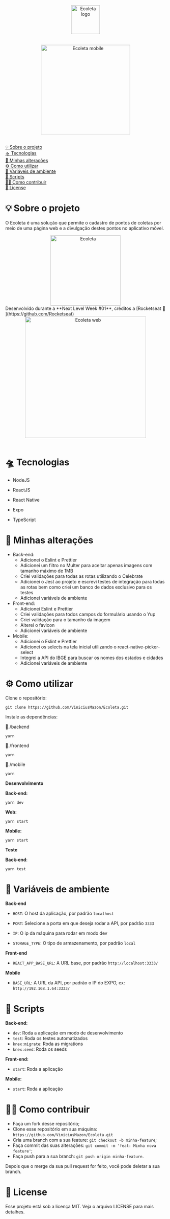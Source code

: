 <div align="center">
	<img src="readme/logo.svg" alt="Ecoleta logo" height="90">
</div>
<br/>
<br/>
<div align="center">
  <img src="readme/mobile.gif" alt="Ecoleta mobile" height="280">
  <br/>
  <br/>
</div>




<p>
  <a href="#-sobre-o-projeto">💡 Sobre o projeto</a>
  <br/>
  <a href="#-tecnologias">🛸 Tecnologias</a>
   <br/>
  <a href="#-minhas-alterações">🧪 Minhas alterações</a>
   <br/>
  <a href="#-como-utilizar">⚙️ Como utilizar</a>
   <br/>
  <a href="#-variáveis-de-ambiente">🧩 Variáveis de ambiente</a>
   <br/>
  <a href="#-scripts">🤖 Scripts</a>
   <br/>
  <a href="#-como-contribuir">🖖🏻 Como contribuir</a>
   <br/>
  <a href="#-license">📝 License</a>
</p>



# 💡 Sobre o projeto



O Ecoleta é uma solução que permite o cadastro de pontos de coletas por meio de uma página web e a divulgação destes pontos no aplicativo móvel.

<div align="center">
	<img src="readme/home-background.svg" alt="Ecoleta" height="220">
</div>
Desenvolvido durante a **Next Level Week #01**, créditos a [Rocketseat 🚀
](https://github.com/Rocketseat)

<div align="center">
  <img src="readme/web.gif" alt="Ecoleta web" height="380">
  </br>
  </br>
</div>


# 🛸 Tecnologias

* NodeJS

* ReactJS

* React Native

* Expo

* TypeScript

  

# 🧪 Minhas alterações

- Back-end:
  - Adicionei o Eslint e Prettier
  - Adicionei um filtro no Multer para aceitar apenas imagens com tamanho máximo de 1MB
  - Criei validações para todas as rotas utilizando o Celebrate
  - Adicionei o Jest ao projeto e escrevi testes de integração para todas as rotas bem como criei um banco de dados exclusivo para os testes
  - Adicionei variáveis de ambiente
- Front-end:
  - Adicionei Eslint e Prettier
  - Criei validações para todos campos do formulário usando o Yup
  - Criei validação para o tamanho da imagem
  - Alterei o favicon
  - Adicionei variáveis de ambiente
- Mobile:
  - Adicionei o Eslint e Prettier
  - Adicionei os selects na tela inicial utilizando o react-native-picker-select
  - Integrei a API do IBGE para buscar os nomes dos estados e cidades
  - Adicionei variáveis de ambiente




# ⚙️ Como utilizar

Clone o repositório:

```
git clone https://github.com/ViniciusMazon/Ecoleta.git
```

Instale as dependências:

📁./backend

```
yarn
```
📁./frontend

```
yarn
```
📁./mobile

```
yarn
```



**Desenvolvimento**

**Back-end:**

```
yarn dev
```

**Web:**

```
yarn start
```

**Mobile:**

```
yarn start
```



 **Teste**

**Back-end**:

```
yarn test
```



# 🧩 Variáveis de ambiente

**Back-end**

- `HOST`: O host da aplicação, por padrão `localhost`

- `PORT`: Selecione a porta em que deseja rodar a API, por padrão `3333`

- `IP`: O ip da máquina para rodar em modo dev

- `STORAGE_TYPE`: O tipo de armazenamento, por padrão `local`

**Front-end**

* `REACT_APP_BASE_URL`: A URL base, por padrão `http://localhost:3333/`

**Mobile**

* `BASE_URL`: A URL da API, por padrão o IP do EXPO, ex: `http://192.168.1.64:3333/`

  

# 🤖 Scripts

**Back-end:**

- `dev`: Roda a aplicação em modo de desenvolvimento
- `test`: Roda os testes automatizados
- `knex:migrate`: Roda as migrations
- `knex:seed`: Roda os seeds

**Front-end:**

- `start`: Roda a aplicação

**Mobile:**

- `start`: Roda a aplicação



# 🖖🏻 Como contribuir

- Faça um fork desse repositório;
- Clone esse repositório em sua máquina: `https://github.com/ViniciusMazon/Ecoleta.git`
- Cria uma branch com a sua feature: `git checkout -b minha-feature`;
- Faça commit das suas alterações: `git commit -m 'feat: Minha nova feature'`;
- Faça push para a sua branch: `git push origin minha-feature`.

Depois que o merge da sua pull request for feito, você pode deletar a sua branch.



# 📝 License

Esse projeto está sob a licença MIT. Veja o arquivo LICENSE para mais detalhes.